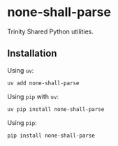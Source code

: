 # none-shall-parse

Trinity Shared Python utilities.

## Installation

Using `uv`:

```bash
uv add none-shall-parse
```

Using `pip` with `uv`:

```bash
uv pip install none-shall-parse
```

Using `pip`:

```bash
pip install none-shall-parse
```
